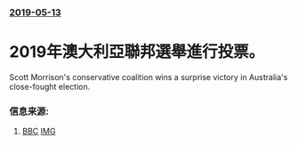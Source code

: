 ### [2019-05-13](/news/2019/05/13/index.md)

##### 
# 2019年澳大利亞聯邦選舉進行投票。 

Scott Morrison's conservative coalition wins a surprise victory in Australia's close-fought election.


### 信息来源:

1. [BBC](https://www.bbc.co.uk/news/world-australia-48305001) [IMG](https://ichef.bbci.co.uk/images/ic/1024x576/p079mph6.jpg)
